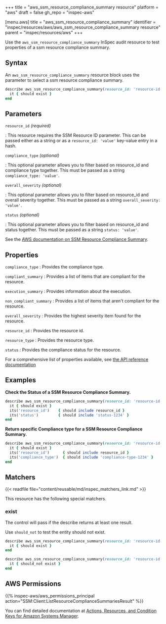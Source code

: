 +++
title = "aws_ssm_resource_compliance_summary resource"
platform = "aws"
draft = false
gh_repo = "inspec-aws"

[menu.aws]
title = "aws_ssm_resource_compliance_summary"
identifier = "inspec/resources/aws/aws_ssm_resource_compliance_summary resource"
parent = "inspec/resources/aws"
+++

Use the `aws_ssm_resource_compliance_summary` InSpec audit resource to test properties of a ssm resource compliance summary.

## Syntax

 An `aws_ssm_resource_compliance_summary` resource block uses the parameter to select a ssm resource compliance summary.

```ruby
describe aws_ssm_resource_compliance_summary(resource_id: 'resource-id-1234') do
  it { should exist }
end
```

## Parameters

`resource_id` _(required)_

: This resource requires the SSM Resource ID parameter.
  This can be passed either as a string or as a `resource_id: 'value'` key-value entry in a hash.

`compliance_type` _(optional)_

: This optional parameter allows you to filter based on resource_id and compliance type together. This must be passed as a string `compliance_type: 'value'`.

`overall_severity` _(optional)_

: This optional parameter allows you to filter based on resource_id and overall severity together. This must be passed as a string `overall_severity: 'value'`.

`status` _(optional)_

: This optional parameter allows you to filter based on resource_id and status together. This must be passed as a string `status: 'value'`.

See the [AWS documentation on SSM Resource Compliance Summary](https://docs.aws.amazon.com/systems-manager/latest/userguide/sysman-compliance-about.html#compliance-view-results).

## Properties

`compliance_type`
: Provides the compliance type.

`compliant_summary`
: Provides a list of items that are compliant for the resource.

`execution_summary`
: Provides information about the execution.

`non_compliant_summary`
: Provides a list of items that aren't compliant for the resource.

`overall_severity`
: Provides the highest severity item found for the resource.

`resource_id`
: Provides the resource id.

`resource_type`
: Provides the resource type.

`status`
: Provides the compliance status for the resource.

For a comprehensive list of properties available, see [the API reference documentation](https://docs.aws.amazon.com/systems-manager/latest/APIReference/API_ResourceComplianceSummaryItem.html)

## Examples

**Check the Status of a SSM Resource Compliance Summary.**

```ruby
describe aws_ssm_resource_compliance_summary(resource_id: 'resource-id-1234', status: 'status-1234') do
  it { should exist }
  its('resource_id')    { should include resource_id }
  its('status')         { should include 'status-1234' }
end
```

**Return specific Compliance type for a SSM Resource Compliance Summary.**

```ruby
describe aws_ssm_resource_compliance_summary(resource_id: 'resource-id-1234', compliance_type: 'compliance-type-1234') do
  it { should exist }
  its('resource_id')      { should include resource_id }
  its('compliance_type')  { should include 'compliance-type-1234' }
end
```

## Matchers

{{< readfile file="content/reusable/md/inspec_matchers_link.md" >}}

This resource has the following special matchers.

### exist

The control will pass if the describe returns at least one result.

Use `should_not` to test the entity should not exist.

```ruby
describe aws_ssm_resource_compliance_summary(resource_id: 'resource-id-1234') do
  it { should exist }
end
```

```ruby
describe aws_ssm_resource_compliance_summary(resource_id: 'resource-id-6789') do
  it { should_not exist }
end
```

## AWS Permissions

{{% inspec-aws/aws_permissions_principal action="SSM:Client:ListResourceComplianceSummariesResult" %}}

You can find detailed documentation at [Actions, Resources, and Condition Keys for Amazon Systems Manager](https://docs.aws.amazon.com/IAM/latest/UserGuide/list_awssystemsmanager.html).
